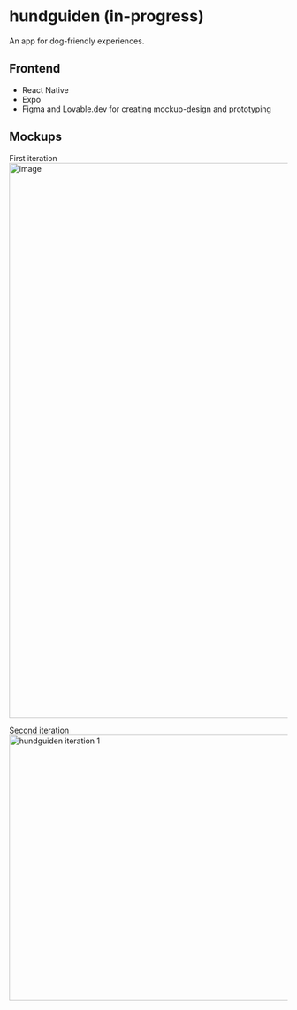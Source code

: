 # hundguiden (in-progress)
An app for dog-friendly experiences.

## Frontend
- React Native 
- Expo
- Figma and Lovable.dev for creating mockup-design and prototyping

## Mockups
First iteration
<img width="1322" height="1002" alt="image" src="https://github.com/user-attachments/assets/2843b488-859f-4f28-a314-58ee6ba3c84b" />

Second iteration
<img width="1173" height="480" alt="hundguiden iteration 1" src="https://github.com/user-attachments/assets/9dd7a630-f4b2-4b91-a43f-a51e82f11480" />
